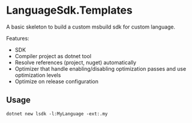 # LanguageSdk.Templates

A basic skeleton to build a custom msbuild sdk for custom language.

Features:

- SDK
- Compiler project as dotnet tool
- Resolve references (project, nuget) automatically
- Optimizer that handle enabling/disabling optimization passes and use optimization levels
- Optimize on release configuration

## Usage
````shell
dotnet new lsdk -l:MyLanguage -ext:.my
````